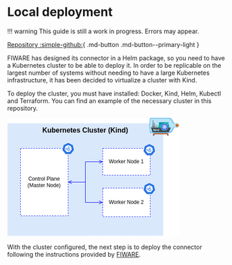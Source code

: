 # Local deployment

!!! warning
    This guide is still a work in progress. Errors may appear.

[Repository :simple-github:](https://github.com/CitCom-VRAIN/Minimum_Viable_DataSpace_Infrastructure){ .md-button .md-button--primary-light }

FIWARE has designed its connector in a Helm package, so you need to have a Kubernetes cluster to be able to deploy it. In order to be replicable on the largest number of systems without needing to have a large Kubernetes infrastructure, it has been decided to virtualize a cluster with Kind.

To deploy the cluster, you must have installed: Docker, Kind, Helm, Kubectl and Terraform. You can find an example of the necessary cluster in this repository.

![kind_cluster](img/kind_cluster.png)

With the cluster configured, the next step is to deploy the connector following the instructions provided by [FIWARE](https://github.com/FIWARE-Ops/data-space-connector/tree/deploy/dsba).